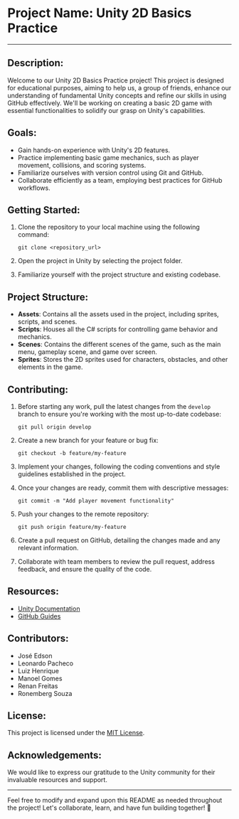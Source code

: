 # Project Name: Unity 2D Basics Practice

---

## Description:
Welcome to our Unity 2D Basics Practice project! This project is designed for educational purposes, aiming to help us, a group of friends, enhance our understanding of fundamental Unity concepts and refine our skills in using GitHub effectively. We'll be working on creating a basic 2D game with essential functionalities to solidify our grasp on Unity's capabilities.

## Goals:
- Gain hands-on experience with Unity's 2D features.
- Practice implementing basic game mechanics, such as player movement, collisions, and scoring systems.
- Familiarize ourselves with version control using Git and GitHub.
- Collaborate efficiently as a team, employing best practices for GitHub workflows.

## Getting Started:
1. Clone the repository to your local machine using the following command:
   ```
   git clone <repository_url>
   ```
   
2. Open the project in Unity by selecting the project folder.

3. Familiarize yourself with the project structure and existing codebase.

## Project Structure:
- **Assets**: Contains all the assets used in the project, including sprites, scripts, and scenes.
- **Scripts**: Houses all the C# scripts for controlling game behavior and mechanics.
- **Scenes**: Contains the different scenes of the game, such as the main menu, gameplay scene, and game over screen.
- **Sprites**: Stores the 2D sprites used for characters, obstacles, and other elements in the game.

## Contributing:
1. Before starting any work, pull the latest changes from the `develop` branch to ensure you're working with the most up-to-date codebase:
   ```
   git pull origin develop
   ```

2. Create a new branch for your feature or bug fix:
   ```
   git checkout -b feature/my-feature
   ```

3. Implement your changes, following the coding conventions and style guidelines established in the project.

4. Once your changes are ready, commit them with descriptive messages:
   ```
   git commit -m "Add player movement functionality"
   ```

5. Push your changes to the remote repository:
   ```
   git push origin feature/my-feature
   ```

6. Create a pull request on GitHub, detailing the changes made and any relevant information.

7. Collaborate with team members to review the pull request, address feedback, and ensure the quality of the code.

## Resources:
- [Unity Documentation](https://docs.unity3d.com/Manual/index.html)
- [GitHub Guides](https://guides.github.com/)

## Contributors:
- José Edson
- Leonardo Pacheco
- Luiz Henrique
- Manoel Gomes
- Renan Freitas
- Ronemberg Souza

## License:
This project is licensed under the [MIT License](LICENSE.md).

## Acknowledgements:
We would like to express our gratitude to the Unity community for their invaluable resources and support.

---

Feel free to modify and expand upon this README as needed throughout the project! Let's collaborate, learn, and have fun building together! 🚀
